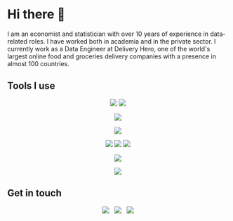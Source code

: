 # Hi there 👋

I am an economist and statistician with over 10 years of experience in data-related roles. I have worked both in
academia and in the private sector. I currently work as a Data Engineer at Delivery Hero, one of the world's largest
online food and groceries delivery companies with a presence in almost 100 countries.

## Tools I use

<p align="center">
  <img src="https://skills.syvixor.com/api/icons?i=python,r,html,css3,js,sql,markdown" />
  <img src="https://skills.syvixor.com/api/icons?i=bash,gitbash,zshell,homebrew" />
</p>
<p align="center">
  <img src="https://skills.syvixor.com/api/icons?i=airflow,flask,django,pytest,numpy,regex" />
</p>
<p align="center">
  <img src="https://skills.syvixor.com/api/icons?perline=15&i=git,github,githubactions,githubpages" />
</p>
<p align="center">
  <img src="https://skills.syvixor.com/api/icons?perline=15&i=linux,macos,windows" />
  <img src="https://skills.syvixor.com/api/icons?perline=15&i=terraform,docker" />
  <img src="https://skills.syvixor.com/api/icons?perline=15&i=googlecloud,googlebigquery" />
</p>
<p align="center">
  <img src="https://skills.syvixor.com/api/icons?perline=15&i=yaml,json,toml" />
</p>
<p align="center">
  <img src="https://skills.syvixor.com/api/icons?perline=15&i=slack,trello,jira,confluence" />
</p>

## Get in touch

<p align="center">
  <a href="https://www.linkedin.com/in/danielczarnievicz/" style="text-decoration:none;"
  ><img src="https://skills.syvixor.com/api/icons?perline=15&i=linkedin" /></a>
  &nbsp;
  <a href="https://stackoverflow.com/users/5908830/daniel" style="text-decoration:none;"
  ><img src="https://skills.syvixor.com/api/icons?perline=15&i=stackoverflow" /></a>
  &nbsp;
  <a href="https://github.com/daczarne" style="text-decoration:none;"
  ><img src="https://skills.syvixor.com/api/icons?perline=15&i=github" /></a>
</p>
